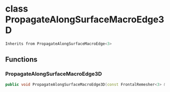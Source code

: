 # class PropagateAlongSurfaceMacroEdge3D


```cpp
Inherits from PropagateAlongSurfaceMacroEdge<3>
```



## Functions

### PropagateAlongSurfaceMacroEdge3D

```cpp
public void PropagateAlongSurfaceMacroEdge3D(const FrontalRemesher<3> & remesher, index_t begin, index_t end, const Plane & plane)
```




